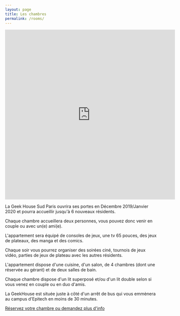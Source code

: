 ```yaml
---
layout: page
title: Les chambres
permalink: /rooms/
---
```


<iframe width="560" height="560" src="https://www.youtube.com/embed/hPJS2h1mEmo" frameborder="0" allow="accelerometer; autoplay; encrypted-media; gyroscope; picture-in-picture" allowfullscreen></iframe>

La Geek House Sud Paris ouvrira ses portes en Décembre 2019/Janvier 2020 et pourra accueillir jusqu'à 6 nouveaux résidents.

Chaque chambre accueillera deux personnes, vous pouvez donc venir en couple ou avec un(e) ami(e).

L'appartement sera équipé de consoles de jeux, une tv 65 pouces, des jeux de plateaux, des manga et des comics.

Chaque soir vous pourrez organiser des soirées ciné, tournois de jeux vidéo, parties de jeux de plateau avec les autres résidents.

L'appartement dispose d'une cuisine, d'un salon, de 4 chambres (dont une réservée au gérant) et de deux salles de bain.

Chaque chambre dispose d'un lit superposé et/ou d'un lit double selon si vous venez en couple ou en duo d'amis.

La GeekHouse est située juste à côté d'un arrêt de bus qui vous emmènera au campus d'Epitech en moins de 30 minutes.

[Réservez votre chambre ou demandez plus d'info](/home/contact)
